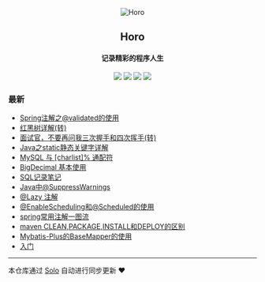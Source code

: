 <p align="center"><img alt="Horo" src="https://static.b3log.org/images/brand/solo-32.png"></p><h2 align="center">
Horo
</h2>

<h4 align="center">记录精彩的程序人生</h4>
<p align="center"><a title="Horo" target="_blank" href="https://github.com/horo15936689479/solo-blog"><img src="https://img.shields.io/github/last-commit/horo15936689479/solo-blog.svg?style=flat-square&color=FF9900"></a>
<a title="GitHub repo size in bytes" target="_blank" href="https://github.com/horo15936689479/solo-blog"><img src="https://img.shields.io/github/repo-size/horo15936689479/solo-blog.svg?style=flat-square"></a>
<a title="Solo Version" target="_blank" href="https://github.com/b3log/solo/releases"><img src="https://img.shields.io/badge/solo-3.6.5-f1e05a.svg?style=flat-square&color=blueviolet"></a>
<a title="Hits" target="_blank" href="https://github.com/b3log/hits"><img src="https://hits.b3log.org/horo15936689479/solo-blog.svg"></a></p>

### 最新

* [Spring注解之@validated的使用](http://www.horo.tech/articles/2019/10/21/1571628741124.html)
* [红黑树详解(转)](http://www.horo.tech/articles/2019/10/18/1571386368417.html)
* [面试官，不要再问我三次握手和四次挥手(转)](http://www.horo.tech/articles/2019/10/18/1571385087981.html)
* [Java之static静态关键字详解](http://www.horo.tech/articles/2019/10/18/1571371145994.html)
* [MySQL 与 [charlist]% 通配符](http://www.horo.tech/articles/2019/10/17/1571281995405.html)
* [BigDecimal 基本使用](http://www.horo.tech/articles/2019/10/15/1571134511938.html)
* [SQL记录笔记](http://www.horo.tech/articles/2019/10/14/1571048092348.html)
* [Java中@SuppressWarnings](http://www.horo.tech/articles/2019/10/14/1571037875755.html)
* [@Lazy 注解](http://www.horo.tech/articles/2019/10/14/1571024891130.html)
* [@EnableScheduling和@Scheduled的使用](http://www.horo.tech/articles/2019/10/14/1571019807791.html)
* [spring常用注解一图流](http://www.horo.tech/articles/2019/10/11/1570761909077.html)
* [maven CLEAN,PACKAGE,INSTALL和DEPLOY的区别](http://www.horo.tech/articles/2019/10/10/1570680667397.html)
* [Mybatis-Plus的BaseMapper的使用](http://www.horo.tech/articles/2019/10/09/1570604231491.html)
* [入门](http://www.horo.tech/articles/2019/10/09/1570590249496.html)



---

本仓库通过 [Solo](https://github.com/b3log/solo) 自动进行同步更新 ❤️ 
